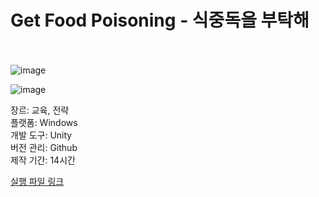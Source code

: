 # Get Food Poisoning - 식중독을 부탁해<br/><br/>

![image](https://github.com/bubbletok/Micro_organism/assets/62411634/890d42fb-ac14-4b16-baa8-c3318fa4dcfd)

![image](https://github.com/bubbletok/Micro_organism/assets/62411634/7a17f073-b7f4-4693-899a-a198cd962dd3)


장르: 교육, 전략<br/>
플랫폼: Windows<br/>
개발 도구: Unity<br/>
버전 관리: Github<br/>
제작 기간: 14시간<br/>

[실행 파일 링크](https://github.com/bubbletok/Micro_organism/releases/tag/v0.1)<br/>
